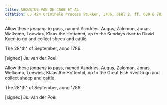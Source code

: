 ```yaml
---
title: AUGUSTUS VAN DE CAAB ET AL.
citation: CJ 424 Criminele Process Stukken, 1786, deel 2, ff. 699 & 701.
---
```


Allow these *jongens* to pass, named Aandries, Augus, Zalomon, Jonas, Welkomp, Loewies, Klaas the Hottentot, up to the Sundays river to David Koen to go and collect sheep and cattle.

The 28^th^ of September, anno 1786.

\[signed\] Js. van der Poel

Allow these *jongens* to pass, named Aandries, Augus, Zalomon, Jonas, Welkomp, Loewies, Klaas the Hottentot, up to the Great Fish river to go and collect sheep and cattle.

The 28^th^ of September, anno 1786.

\[signed\] Js. van der Poel